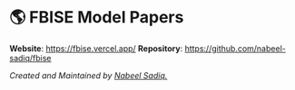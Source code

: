 # 🌎 FBISE Model Papers

**Website**: https://fbise.vercel.app/
**Repository**: https://github.com/nabeel-sadiq/fbise

_Created and Maintained by [Nabeel Sadiq.](https://github.com/nabeel-sadiq/)_
